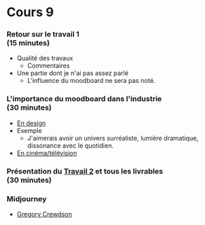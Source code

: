 # Cours 9

<style>.md-footer{display:none;}</style>

### Retour sur le travail 1 <br> (15 minutes)
  * Qualité des travaux <br>
    * Commentaires <br>
  * Une partie dont je n'ai pas assez parlé <br>
    * L'influence du moodboard ne sera pas noté. <br>
### L'importance du moodboard dans l'industrie <br> (30 minutes)
  * [En design](https://www.makerandmoxie.com/blog/moodboards) <br>
  * Exemple
    * J'aimerais avoir un univers surréaliste, lumière dramatique, dissonance avec le quotidien.
  * [En cinéma/télévision](https://www.youtube.com/watch?v=p03cRSbIQFU) <br>

### Présentation du [Travail 2](projet02.md) et tous les livrables <br> (30 minutes)


### Midjourney 
 * [Gregory Crewdson](https://www.dansloeilduphotographe.fr/articles/gregory-crewdson-untitled-summer-summer-rain-from-the-series-nbspbeneath-the-rosesnbsp-2004) 
